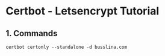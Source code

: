 # Certbot - Letsencrypt  Tutorial

## 1. Commands

```
certbot certonly --standalone -d busslina.com
```
